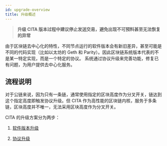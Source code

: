```yaml
---
id: upgrade-overview
title: 升级概述
---
```


> **升级 CITA 版本过程中建议停止发送交易，避免出现不可预料甚至无法恢复的异常**

由于区块链去中心化的特性，不同节点运行的软件版本会有新旧差异，甚至可能是不同的代码实现（比如以太坊的 Geth 和 Parity）。因此区块链系统版本代表的不是某一特定实现，而是一个特定的协议。
系统通过协议升级来完善功能，修复已有问题，为用户提供去中心化服务。

## 流程说明

对于公链来说，因为只有一条链，通常使用指定的区块高度作为分叉开关，链达到这个指定高度即触发协议升级。但 CITA 作为高性能的区块链内核，服务于多条链，区块高度并不唯一，无法采用区块高度作为分叉开关。

CITA 的升级方案分为两步：

1. [软件版本升级]

2. [协议升级]

[软件版本升级]: ./software-upgrade
[协议升级]: ./protocol-upgrade
